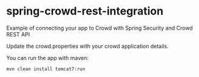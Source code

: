 spring-crowd-rest-integration
=============================

Example of connecting your app to Crowd with Spring Security and Crowd REST API

Update the crowd.properties with your crowd application details.

You can run the app with maven:

```
mvn clean install tomcat7:run
```
